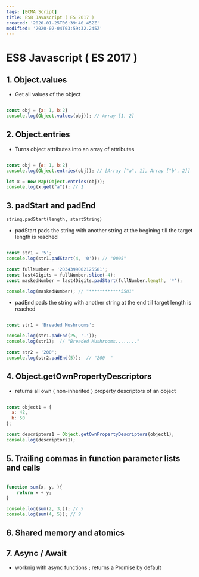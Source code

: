 ```yaml
---
tags: [ECMA Script]
title: ES8 Javascript ( ES 2017 )
created: '2020-01-25T06:39:40.452Z'
modified: '2020-02-04T03:59:32.245Z'
---
```


#   ES8 Javascript ( ES 2017 )


## 1. Object.values

* Get all values of the object

```js

const obj = {a: 1, b:2}
console.log(Object.values(obj)); // Array [1, 2]

```

## 2. Object.entries

* Turns object attributes into an array of attributes

```js

const obj = {a: 1, b:2}
console.log(Object.entries(obj)); // [Array ["a", 1], Array ["b", 2]]

let x = new Map(Object.entries(obj));
console.log(x.get("a")); // 1


```

## 3. padStart and padEnd

`string.padStart(length, startString)`


* padStart pads the string with another string at the begining till the target length is reached 

```js

const str1 = '5'; 
console.log(str1.padStart(4, '0')); // "0005"

const fullNumber = '2034399002125581';
const last4Digits = fullNumber.slice(-4);
const maskedNumber = last4Digits.padStart(fullNumber.length, '*');

console.log(maskedNumber); // "************5581"

```

* padEnd pads the string with another string at the end till target length is reached 


```js

const str1 = 'Breaded Mushrooms';

console.log(str1.padEnd(25, '.'));
console.log(str1);  // "Breaded Mushrooms........"

const str2 = '200';
console.log(str2.padEnd(5));  // "200  "

```

## 4. Object.getOwnPropertyDescriptors

* returns all own ( non-inherited ) property descriptors of an object

```js

const object1 = {
  a: 42,
  b: 50
};

const descriptors1 = Object.getOwnPropertyDescriptors(object1);
console.log(descriptors1);

```

## 5. Trailing commas in function parameter lists and calls

```js

function sum(x, y, ){
	return x + y;
}

console.log(sum(2, 3,)); // 5
console.log(sum(4, 5)); // 9

```

## 6. Shared memory and atomics

## 7. Async / Await

* worknig with async functions ; returns a Promise by default
